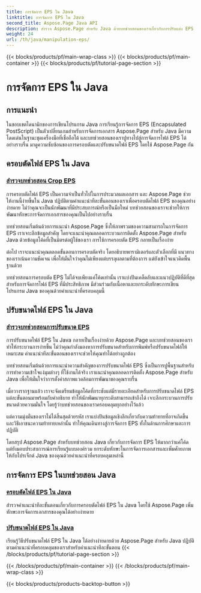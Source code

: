 ```yaml
---
title: การจัดการ EPS ใน Java
linktitle: การจัดการ EPS ใน Java
second_title: Aspose.Page Java API
description: สำรวจ Aspose.Page สำหรับ Java ด้วยบทช่วยสอนของเราเกี่ยวกับการปรับแต่ง EPS ครอบตัดและปรับขนาดไฟล์ EPS ได้อย่างง่ายดายพร้อมคำแนะนำทีละขั้นตอน เพื่อเพิ่มทักษะด้านเอกสารของคุณ
weight: 24
url: /th/java/manipulation-eps/
---
```


{{< blocks/products/pf/main-wrap-class >}}
{{< blocks/products/pf/main-container >}}
{{< blocks/products/pf/tutorial-page-section >}}

# การจัดการ EPS ใน Java


## การแนะนำ

ในขอบเขตไดนามิกของการเขียนโปรแกรม Java การเรียนรู้การจัดการ EPS (Encapsulated PostScript) เป็นตัวเปลี่ยนเกมสำหรับการจัดการเอกสาร Aspose.Page สำหรับ Java มีความโดดเด่นในฐานะชุดเครื่องมือที่เชื่อถือได้ และบทช่วยสอนของเราปูทางไปสู่การจัดการไฟล์ EPS ได้อย่างราบรื่น มาดูความซับซ้อนของการครอบตัดและปรับขนาดไฟล์ EPS โดยใช้ Aspose.Page กัน

## ครอบตัดไฟล์ EPS ใน Java

### [สำรวจบทช่วยสอน Crop EPS](./crop/)

การครอบตัดไฟล์ EPS เป็นความจำเป็นทั่วไปในการประมวลผลเอกสาร และ Aspose.Page ช่วยให้งานนี้ง่ายขึ้นใน Java ปฏิบัติตามคำแนะนำทีละขั้นตอนของเราเพื่อครอบตัดไฟล์ EPS ของคุณอย่างง่ายดาย ไม่ว่าคุณจะเป็นนักพัฒนาที่มีประสบการณ์หรือเป็นมือใหม่ บทช่วยสอนของเราจะช่วยให้การพัฒนาทักษะการจัดการเอกสารของคุณเป็นไปอย่างราบรื่น

บทช่วยสอนเริ่มต้นด้วยการแนะนำ Aspose.Page ซึ่งให้ภาพรวมของความสามารถในการจัดการ EPS เราเจาะลึกข้อมูลสำคัญ โดยจะแนะนำคุณตลอดกระบวนการติดตั้ง Aspose.Page สำหรับ Java ด้วยข้อมูลโค้ดที่เป็นมิตรต่อผู้ใช้ของเรา การใช้การครอบตัด EPS กลายเป็นเรื่องง่าย

ต่อไป เราจะแนะนำคุณตลอดขั้นตอนการครอบตัดจริง โดยอธิบายพารามิเตอร์และตัวเลือกที่มี แนวทางของเราเน้นความชัดเจน เพื่อให้มั่นใจว่าคุณไม่เพียงแต่บรรลุผลตามที่ต้องการ แต่ยังเข้าใจแนวคิดพื้นฐานด้วย

บทช่วยสอนการครอบตัด EPS ไม่ได้จบเพียงแค่โค้ดเท่านั้น เราแบ่งปันเคล็ดลับและแนวปฏิบัติที่ดีที่สุดสำหรับการจัดการไฟล์ EPS ที่มีประสิทธิภาพ มีส่วนร่วมกับเนื้อหาและยกระดับทักษะการเขียนโปรแกรม Java ของคุณด้วยคำแนะนำที่ครอบคลุมนี้

## ปรับขนาดไฟล์ EPS ใน Java

### [สำรวจบทช่วยสอนการปรับขนาด EPS](./resize/)

การปรับขนาดไฟล์ EPS ใน Java กลายเป็นเรื่องง่ายด้วย Aspose.Page และบทช่วยสอนของเราทำให้กระบวนการง่ายขึ้น ไม่ว่าคุณกำลังมองหาการปรับขนาดสำหรับการพิมพ์หรือปรับขนาดไฟล์ให้เหมาะสม คำแนะนำทีละขั้นตอนของเราจะช่วยให้คุณทำได้อย่างถูกต้อง

บทช่วยสอนเริ่มต้นด้วยการแนะนำความสำคัญของการปรับขนาดไฟล์ EPS ซึ่งเป็นการปูพื้นฐานสำหรับการทำความเข้าใจแง่มุมต่างๆ ที่ใช้งานได้จริง เราแนะนำคุณตลอดการติดตั้ง Aspose.Page สำหรับ Java เพื่อให้มั่นใจว่าการตั้งค่าสภาพแวดล้อมการพัฒนาของคุณราบรื่น

เมื่อวางรากฐานแล้ว เราจะจัดเตรียมข้อมูลโค้ดที่กระชับแต่มีรายละเอียดสำหรับการปรับขนาดไฟล์ EPS แต่ละขั้นตอนมาพร้อมกับคำอธิบาย ทำให้นักพัฒนาทุกระดับสามารถเข้าถึงได้ เจาะลึกกระบวนการปรับขนาดด้วยความมั่นใจ โดยรู้ว่าบทช่วยสอนของเราครอบคลุมทุกอย่างไว้แล้ว

แต่ความมุ่งมั่นของเราไม่ได้สิ้นสุดด้วยรหัส เราแบ่งปันข้อมูลเชิงลึกเกี่ยวกับความท้าทายที่อาจเกิดขึ้นและวิธีเอาชนะความท้าทายเหล่านั้น ทำให้คุณเดินทางสู่การจัดการ EPS ทั้งในด้านการศึกษาและการปฏิบัติ

โดยสรุป Aspose.Page สำหรับบทช่วยสอน Java เกี่ยวกับการจัดการ EPS ให้มากกว่าแค่โค้ด แต่ยังมอบประสบการณ์การเรียนรู้แบบองค์รวม ยกระดับทักษะในการจัดการเอกสารและเพิ่มศักยภาพให้กับโปรเจ็กต์ Java ของคุณด้วยคำแนะนำที่ครอบคลุมเหล่านี้
## การจัดการ EPS ในบทช่วยสอน Java
### [ครอบตัดไฟล์ EPS ใน Java](./crop/)
สำรวจคำแนะนำทีละขั้นตอนเกี่ยวกับการครอบตัดไฟล์ EPS ใน Java โดยใช้ Aspose.Page เพิ่มทักษะการจัดการเอกสารของคุณได้อย่างง่ายดาย 
### [ปรับขนาดไฟล์ EPS ใน Java](./resize/)
เรียนรู้วิธีปรับขนาดไฟล์ EPS ใน Java ได้อย่างง่ายดายด้วย Aspose.Page สำหรับ Java ปฏิบัติตามคำแนะนำที่ครอบคลุมของเราสำหรับคำแนะนำทีละขั้นตอน
{{< /blocks/products/pf/tutorial-page-section >}}

{{< /blocks/products/pf/main-container >}}
{{< /blocks/products/pf/main-wrap-class >}}

{{< blocks/products/products-backtop-button >}}
